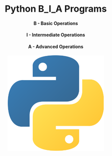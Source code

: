 <h1 align = "center">Python B_I_A Programs</h1>


  <h4 align = "center"> B - Basic Operations</h4>
  <h4 align = "center"> I - Intermediate Operations</h4>
  <h4 align = "center">A - Advanced Operations</h4>

<div align = "center">
  <img src="PinClipart.com_tic-tac-toe-clipart_5345877.png" alt="PythonImage" align = "center" width=300 height=300>
</div>
